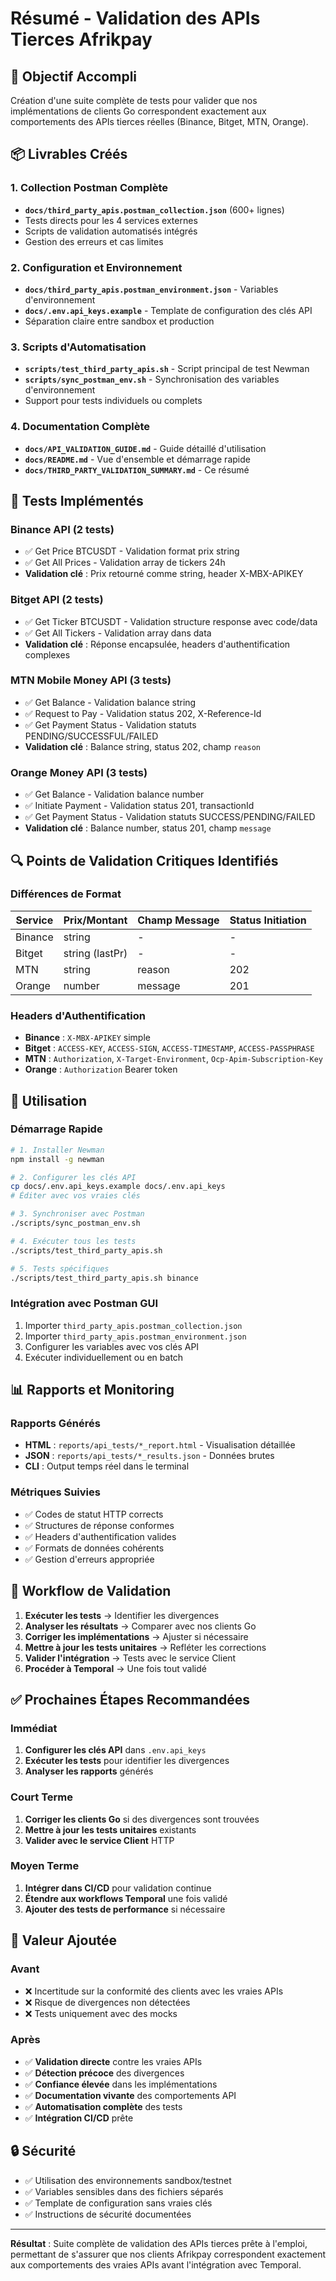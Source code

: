 # Résumé - Validation des APIs Tierces Afrikpay

## 🎯 Objectif Accompli

Création d'une suite complète de tests pour valider que nos implémentations de clients Go correspondent exactement aux comportements des APIs tierces réelles (Binance, Bitget, MTN, Orange).

## 📦 Livrables Créés

### 1. Collection Postman Complète
- **`docs/third_party_apis.postman_collection.json`** (600+ lignes)
- Tests directs pour les 4 services externes
- Scripts de validation automatisés intégrés
- Gestion des erreurs et cas limites

### 2. Configuration et Environnement
- **`docs/third_party_apis.postman_environment.json`** - Variables d'environnement
- **`docs/.env.api_keys.example`** - Template de configuration des clés API
- Séparation claire entre sandbox et production

### 3. Scripts d'Automatisation
- **`scripts/test_third_party_apis.sh`** - Script principal de test Newman
- **`scripts/sync_postman_env.sh`** - Synchronisation des variables d'environnement
- Support pour tests individuels ou complets

### 4. Documentation Complète
- **`docs/API_VALIDATION_GUIDE.md`** - Guide détaillé d'utilisation
- **`docs/README.md`** - Vue d'ensemble et démarrage rapide
- **`docs/THIRD_PARTY_VALIDATION_SUMMARY.md`** - Ce résumé

## 🧪 Tests Implémentés

### Binance API (2 tests)
- ✅ Get Price BTCUSDT - Validation format prix string
- ✅ Get All Prices - Validation array de tickers 24h
- **Validation clé** : Prix retourné comme string, header X-MBX-APIKEY

### Bitget API (2 tests)  
- ✅ Get Ticker BTCUSDT - Validation structure response avec code/data
- ✅ Get All Tickers - Validation array dans data
- **Validation clé** : Réponse encapsulée, headers d'authentification complexes

### MTN Mobile Money API (3 tests)
- ✅ Get Balance - Validation balance string
- ✅ Request to Pay - Validation status 202, X-Reference-Id
- ✅ Get Payment Status - Validation statuts PENDING/SUCCESSFUL/FAILED
- **Validation clé** : Balance string, status 202, champ `reason`

### Orange Money API (3 tests)
- ✅ Get Balance - Validation balance number
- ✅ Initiate Payment - Validation status 201, transactionId  
- ✅ Get Payment Status - Validation statuts SUCCESS/PENDING/FAILED
- **Validation clé** : Balance number, status 201, champ `message`

## 🔍 Points de Validation Critiques Identifiés

### Différences de Format
| Service | Prix/Montant | Champ Message | Status Initiation |
|---------|--------------|---------------|-------------------|
| Binance | string | - | - |
| Bitget | string (lastPr) | - | - |
| MTN | string | reason | 202 |
| Orange | number | message | 201 |

### Headers d'Authentification
- **Binance** : `X-MBX-APIKEY` simple
- **Bitget** : `ACCESS-KEY`, `ACCESS-SIGN`, `ACCESS-TIMESTAMP`, `ACCESS-PASSPHRASE`
- **MTN** : `Authorization`, `X-Target-Environment`, `Ocp-Apim-Subscription-Key`
- **Orange** : `Authorization` Bearer token

## 🚀 Utilisation

### Démarrage Rapide
```bash
# 1. Installer Newman
npm install -g newman

# 2. Configurer les clés API
cp docs/.env.api_keys.example docs/.env.api_keys
# Éditer avec vos vraies clés

# 3. Synchroniser avec Postman
./scripts/sync_postman_env.sh

# 4. Exécuter tous les tests
./scripts/test_third_party_apis.sh

# 5. Tests spécifiques
./scripts/test_third_party_apis.sh binance
```

### Intégration avec Postman GUI
1. Importer `third_party_apis.postman_collection.json`
2. Importer `third_party_apis.postman_environment.json`
3. Configurer les variables avec vos clés API
4. Exécuter individuellement ou en batch

## 📊 Rapports et Monitoring

### Rapports Générés
- **HTML** : `reports/api_tests/*_report.html` - Visualisation détaillée
- **JSON** : `reports/api_tests/*_results.json` - Données brutes
- **CLI** : Output temps réel dans le terminal

### Métriques Suivies
- ✅ Codes de statut HTTP corrects
- ✅ Structures de réponse conformes
- ✅ Headers d'authentification valides
- ✅ Formats de données cohérents
- ✅ Gestion d'erreurs appropriée

## 🔄 Workflow de Validation

1. **Exécuter les tests** → Identifier les divergences
2. **Analyser les résultats** → Comparer avec nos clients Go
3. **Corriger les implémentations** → Ajuster si nécessaire
4. **Mettre à jour les tests unitaires** → Refléter les corrections
5. **Valider l'intégration** → Tests avec le service Client
6. **Procéder à Temporal** → Une fois tout validé

## ✅ Prochaines Étapes Recommandées

### Immédiat
1. **Configurer les clés API** dans `.env.api_keys`
2. **Exécuter les tests** pour identifier les divergences
3. **Analyser les rapports** générés

### Court Terme  
1. **Corriger les clients Go** si des divergences sont trouvées
2. **Mettre à jour les tests unitaires** existants
3. **Valider avec le service Client** HTTP

### Moyen Terme
1. **Intégrer dans CI/CD** pour validation continue
2. **Étendre aux workflows Temporal** une fois validé
3. **Ajouter des tests de performance** si nécessaire

## 🎉 Valeur Ajoutée

### Avant
- ❌ Incertitude sur la conformité des clients avec les vraies APIs
- ❌ Risque de divergences non détectées
- ❌ Tests uniquement avec des mocks

### Après  
- ✅ **Validation directe** contre les vraies APIs
- ✅ **Détection précoce** des divergences
- ✅ **Confiance élevée** dans les implémentations
- ✅ **Documentation vivante** des comportements API
- ✅ **Automatisation complète** des tests
- ✅ **Intégration CI/CD** prête

## 🔒 Sécurité

- ✅ Utilisation des environnements sandbox/testnet
- ✅ Variables sensibles dans des fichiers séparés
- ✅ Template de configuration sans vraies clés
- ✅ Instructions de sécurité documentées

---

**Résultat** : Suite complète de validation des APIs tierces prête à l'emploi, permettant de s'assurer que nos clients Afrikpay correspondent exactement aux comportements des vraies APIs avant l'intégration avec Temporal.
